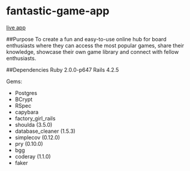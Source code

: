 # fantastic-game-app
[live app](http://www.peaceful-sierra-68868.herokuapp.com)

##Purpose
To create a fun and easy-to-use online hub for board enthusiasts where they can access the most popular games, share their knowledge, showcase their own game library and connect with fellow enthusiasts.


##Dependencies
Ruby 2.0.0-p647
Rails 4.2.5

Gems:
- Postgres
- BCrypt
- RSpec
- capybara
- factory_girl_rails
- shoulda (3.5.0)
- database_cleaner (1.5.3)
- simplecov (0.12.0)
- pry (0.10.0)
- bgg
- coderay (1.1.0)
- faker
